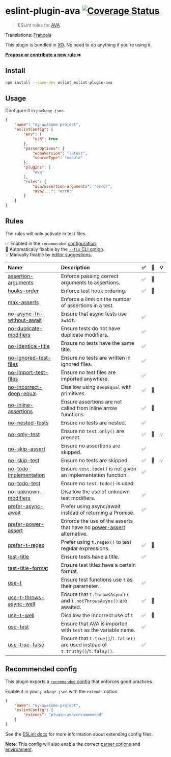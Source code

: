 # eslint-plugin-ava [![Coverage Status](https://coveralls.io/repos/github/avajs/eslint-plugin-ava/badge.svg?branch=main)](https://coveralls.io/github/avajs/eslint-plugin-ava?branch=main)

> ESLint rules for [AVA](https://avajs.dev)

Translations: [Français](https://github.com/avajs/ava-docs/blob/main/fr_FR/related/eslint-plugin-ava/readme.md)

This plugin is bundled in [XO](https://github.com/xojs/xo). No need to do anything if you're using it.

[**Propose or contribute a new rule ➡**](.github/contributing.md)

## Install

```sh
npm install --save-dev eslint eslint-plugin-ava
```

## Usage

Configure it in `package.json`.

```json
{
	"name": "my-awesome-project",
	"eslintConfig": {
		"env": {
			"es6": true
		},
		"parserOptions": {
			"ecmaVersion": "latest",
			"sourceType": "module"
		},
		"plugins": [
			"ava"
		],
		"rules": {
			"ava/assertion-arguments": "error",
			"ava/...": "error"
        }
    }
}
```

## Rules

The rules will only activate in test files.

<!-- begin auto-generated rules list -->

✅ Enabled in the `recommended` [configuration](https://github.com/avajs/eslint-plugin-ava#recommended-config).\
🔧 Automatically fixable by the [`--fix` CLI option](https://eslint.org/docs/user-guide/command-line-interface#--fix).\
💡 Manually fixable by [editor suggestions](https://eslint.org/docs/developer-guide/working-with-rules#providing-suggestions).

| Name                                                                 | Description                                                                                                              | ✅  | 🔧  | 💡  |
| :------------------------------------------------------------------- | :----------------------------------------------------------------------------------------------------------------------- | :-- | :-- | :-- |
| [assertion-arguments](docs/rules/assertion-arguments.md)             | Enforce passing correct arguments to assertions.                                                                         | ✅  | 🔧  |     |
| [hooks-order](docs/rules/hooks-order.md)                             | Enforce test hook ordering.                                                                                              | ✅  | 🔧  |     |
| [max-asserts](docs/rules/max-asserts.md)                             | Enforce a limit on the number of assertions in a test.                                                                   |     |     |     |
| [no-async-fn-without-await](docs/rules/no-async-fn-without-await.md) | Ensure that async tests use `await`.                                                                                     | ✅  |     |     |
| [no-duplicate-modifiers](docs/rules/no-duplicate-modifiers.md)       | Ensure tests do not have duplicate modifiers.                                                                            | ✅  |     |     |
| [no-identical-title](docs/rules/no-identical-title.md)               | Ensure no tests have the same title.                                                                                     | ✅  |     |     |
| [no-ignored-test-files](docs/rules/no-ignored-test-files.md)         | Ensure no tests are written in ignored files.                                                                            | ✅  |     |     |
| [no-import-test-files](docs/rules/no-import-test-files.md)           | Ensure no test files are imported anywhere.                                                                              | ✅  |     |     |
| [no-incorrect-deep-equal](docs/rules/no-incorrect-deep-equal.md)     | Disallow using `deepEqual` with primitives.                                                                              | ✅  | 🔧  |     |
| [no-inline-assertions](docs/rules/no-inline-assertions.md)           | Ensure assertions are not called from inline arrow functions.                                                            | ✅  | 🔧  |     |
| [no-nested-tests](docs/rules/no-nested-tests.md)                     | Ensure no tests are nested.                                                                                              | ✅  |     |     |
| [no-only-test](docs/rules/no-only-test.md)                           | Ensure no `test.only()` are present.                                                                                     | ✅  | 🔧  | 💡  |
| [no-skip-assert](docs/rules/no-skip-assert.md)                       | Ensure no assertions are skipped.                                                                                        | ✅  |     |     |
| [no-skip-test](docs/rules/no-skip-test.md)                           | Ensure no tests are skipped.                                                                                             | ✅  | 🔧  | 💡  |
| [no-todo-implementation](docs/rules/no-todo-implementation.md)       | Ensure `test.todo()` is not given an implementation function.                                                            | ✅  |     |     |
| [no-todo-test](docs/rules/no-todo-test.md)                           | Ensure no `test.todo()` is used.                                                                                         |     |     |     |
| [no-unknown-modifiers](docs/rules/no-unknown-modifiers.md)           | Disallow the use of unknown test modifiers.                                                                              | ✅  |     |     |
| [prefer-async-await](docs/rules/prefer-async-await.md)               | Prefer using async/await instead of returning a Promise.                                                                 | ✅  |     |     |
| [prefer-power-assert](docs/rules/prefer-power-assert.md)             | Enforce the use of the asserts that have no [power-assert](https://github.com/power-assert-js/power-assert) alternative. |     |     |     |
| [prefer-t-regex](docs/rules/prefer-t-regex.md)                       | Prefer using `t.regex()` to test regular expressions.                                                                    | ✅  | 🔧  |     |
| [test-title](docs/rules/test-title.md)                               | Ensure tests have a title.                                                                                               | ✅  |     |     |
| [test-title-format](docs/rules/test-title-format.md)                 | Ensure test titles have a certain format.                                                                                |     |     |     |
| [use-t](docs/rules/use-t.md)                                         | Ensure test functions use `t` as their parameter.                                                                        | ✅  |     |     |
| [use-t-throws-async-well](docs/rules/use-t-throws-async-well.md)     | Ensure that `t.throwsAsync()` and `t.notThrowsAsync()` are awaited.                                                      | ✅  | 🔧  |     |
| [use-t-well](docs/rules/use-t-well.md)                               | Disallow the incorrect use of `t`.                                                                                       | ✅  | 🔧  |     |
| [use-test](docs/rules/use-test.md)                                   | Ensure that AVA is imported with `test` as the variable name.                                                            | ✅  |     |     |
| [use-true-false](docs/rules/use-true-false.md)                       | Ensure that `t.true()`/`t.false()` are used instead of `t.truthy()`/`t.falsy()`.                                         | ✅  |     |     |

<!-- end auto-generated rules list -->

## Recommended config

This plugin exports a [`recommended` config](index.js) that enforces good practices.

Enable it in your `package.json` with the `extends` option:

```json
{
	"name": "my-awesome-project",
	"eslintConfig": {
		"extends": "plugin:ava/recommended"
	}
}
```

See the [ESLint docs](https://eslint.org/docs/user-guide/configuring#extending-configuration-files) for more information about extending config files.

**Note**: This config will also enable the correct [parser options](https://eslint.org/docs/user-guide/configuring#specifying-parser-options) and [environment](https://eslint.org/docs/user-guide/configuring#specifying-environments).
